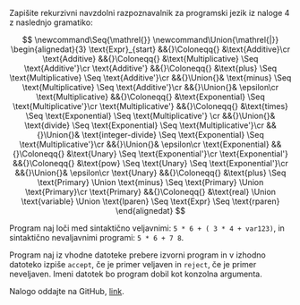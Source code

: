 Zapišite rekurzivni navzdolni razpoznavalnik za programski jezik iz naloge 4 z naslednjo gramatiko:

$$
\newcommand\Seq{\mathrel{}}
\newcommand\Union{\mathrel{|}}
\begin{alignedat}{3}
    \text{Expr}_{start} &&{}\Coloneqq{} &\text{Additive}\cr
    \text{Additive} &&{}\Coloneqq{} &\text{Multiplicative} \Seq \text{Additive'}\cr
    \text{Additive'} &&{}\Coloneqq{} &\text{plus} \Seq \text{Multiplicative} \Seq \text{Additive'}\cr
&&{}\Union{}& \text{minus} \Seq \text{Multiplicative} \Seq \text{Additive'}\cr
&&{}\Union{}& \epsilon\cr
    \text{Multiplicative} &&{}\Coloneqq{} &\text{Exponential} \Seq \text{Multiplicative'}\cr
    \text{Multiplicative'} &&{}\Coloneqq{} &\text{times} \Seq \text{Exponential} \Seq \text{Multiplicative'} \cr
&&{}\Union{}& \text{divide} \Seq \text{Exponential} \Seq \text{Multiplicative'}\cr
&&{}\Union{}& \text{integer-divide} \Seq \text{Exponential} \Seq \text{Multiplicative'}\cr
&&{}\Union{}& \epsilon\cr
    \text{Exponential} &&{}\Coloneqq{} &\text{Unary} \Seq \text{Exponential'}\cr
    \text{Exponential'} &&{}\Coloneqq{} &\text{pow} \Seq \text{Unary} \Seq \text{Exponential'}\cr
&&{}\Union{}& \epsilon\cr
    \text{Unary} &&{}\Coloneqq{} &\text{plus} \Seq \text{Primary} \Union \text{minus} \Seq \text{Primary} \Union \text{Primary}\cr
    \text{Primary} &&{}\Coloneqq{} &\text{real} \Union \text{variable} \Union \text{lparen} \Seq \text{Expr} \Seq \text{rparen}
\end{alignedat}
$$

Program naj loči med sintaktično veljavnimi: `5 * 6 + ( 3 * 4 + var123)`, in sintaktično nevaljavnimi programi: `5 * 6 + 7 8`.

Program naj iz vhodne datoteke prebere izvorni program in v izhodno datoteko izpiše `accept`, če je primer veljaven in `reject`, če je primer neveljaven.
Imeni datotek bo program dobil kot konzolna argumenta.

Nalogo oddajte na GitHub, [link](https://classroom.github.com/a/g9K1HbL4).
